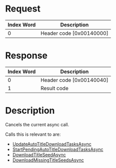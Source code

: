 # Request

| Index Word | Description                |
|------------|----------------------------|
| 0          | Header code \[0x00140000\] |

# Response

| Index Word | Description                |
|------------|----------------------------|
| 0          | Header code \[0x00140040\] |
| 1          | Result code                |

# Description

Cancels the current async call.

Calls this is relevant to are:

- [UpdateAutoTitleDownloadTasksAsync](NIMU:UpdateAutoTitleDownloadTasksAsync "wikilink")
- [StartPendingAutoTitleDownloadTasksAsync](NIMU:StartPendingAutoTitleDownloadTasksAsync "wikilink")
- [DownloadTitleSeedAsync](NIMU:DownloadTitleSeedAsync "wikilink")
- [DownloadMissingTitleSeedsAsync](NIMU:DownloadMissingTitleSeedsAsync "wikilink")